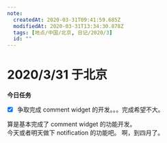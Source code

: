 ```yaml
---
note:
  createdAt: 2020-03-31T09:41:59.685Z
  modifiedAt: 2020-03-31T13:34:30.878Z
  tags: [地点/中国/北京, 日记/2020/3]
  id: ""
---
```


# 2020/3/31 于北京

**今日任务**

- [x] 争取完成 comment widget 的开发。。。完成希望不大。

<!-- @timer "date":"Tue Mar 31 2020 21:30:50 GMT+0800 (China Standard Time) -->

算是基本完成了 comment widget 的功能开发。  
今天或者明天做下 notification 的功能吧。
啊，到四月了。
